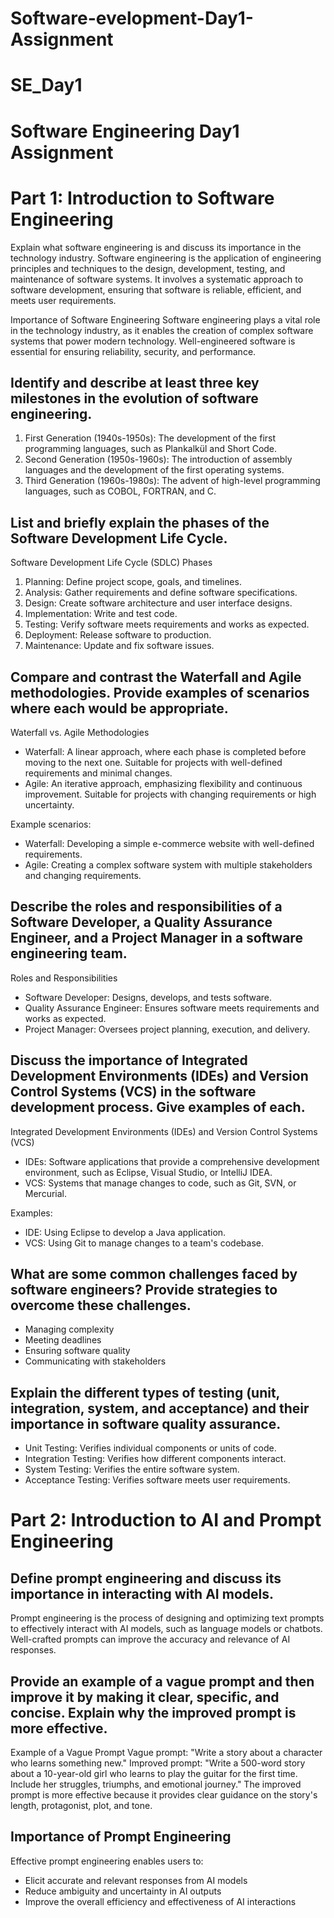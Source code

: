 # Software-evelopment-Day1-Assignment
# SE_Day1
# Software Engineering Day1 Assignment
# Part 1: Introduction to Software Engineering
Explain what software engineering is and discuss its importance in the technology industry.
Software engineering is the application of engineering principles and techniques to the design, development, testing, and maintenance of software systems. It involves a systematic approach to software development, ensuring that software is reliable, efficient, and meets user requirements.

Importance of Software Engineering
Software engineering plays a vital role in the technology industry, as it enables the creation of complex software systems that power modern technology. Well-engineered software is essential for ensuring reliability, security, and performance.

## Identify and describe at least three key milestones in the evolution of software engineering.
1. First Generation (1940s-1950s): The development of the first programming languages, such as Plankalkül and Short Code.
2. Second Generation (1950s-1960s): The introduction of assembly languages and the development of the first operating systems.
3. Third Generation (1960s-1980s): The advent of high-level programming languages, such as COBOL, FORTRAN, and C.

## List and briefly explain the phases of the Software Development Life Cycle.
Software Development Life Cycle (SDLC) Phases
1. Planning: Define project scope, goals, and timelines.
2. Analysis: Gather requirements and define software specifications.
3. Design: Create software architecture and user interface designs.
4. Implementation: Write and test code.
5. Testing: Verify software meets requirements and works as expected.
6. Deployment: Release software to production.
7. Maintenance: Update and fix software issues.

## Compare and contrast the Waterfall and Agile methodologies. Provide examples of scenarios where each would be appropriate.
Waterfall vs. Agile Methodologies
- Waterfall: A linear approach, where each phase is completed before moving to the next one. Suitable for projects with well-defined requirements and minimal changes.
- Agile: An iterative approach, emphasizing flexibility and continuous improvement. Suitable for projects with changing requirements or high uncertainty.

Example scenarios:
- Waterfall: Developing a simple e-commerce website with well-defined requirements.
- Agile: Creating a complex software system with multiple stakeholders and changing requirements.

## Describe the roles and responsibilities of a Software Developer, a Quality Assurance Engineer, and a Project Manager in a software engineering team.
Roles and Responsibilities
- Software Developer: Designs, develops, and tests software.
- Quality Assurance Engineer: Ensures software meets requirements and works as expected.
- Project Manager: Oversees project planning, execution, and delivery.

## Discuss the importance of Integrated Development Environments (IDEs) and Version Control Systems (VCS) in the software development process. Give examples of each.
Integrated Development Environments (IDEs) and Version Control Systems (VCS)
- IDEs: Software applications that provide a comprehensive development environment, such as Eclipse, Visual Studio, or IntelliJ IDEA.
- VCS: Systems that manage changes to code, such as Git, SVN, or Mercurial.

Examples:
- IDE: Using Eclipse to develop a Java application.
- VCS: Using Git to manage changes to a team's codebase.

## What are some common challenges faced by software engineers? Provide strategies to overcome these challenges.
- Managing complexity
- Meeting deadlines
- Ensuring software quality
- Communicating with stakeholders

## Explain the different types of testing (unit, integration, system, and acceptance) and their importance in software quality assurance.
- Unit Testing: Verifies individual components or units of code.
- Integration Testing: Verifies how different components interact.
- System Testing: Verifies the entire software system.
- Acceptance Testing: Verifies software meets user requirements.

# Part 2: Introduction to AI and Prompt Engineering
## Define prompt engineering and discuss its importance in interacting with AI models.
Prompt engineering is the process of designing and optimizing text prompts to effectively interact with AI models, such as language models or chatbots. Well-crafted prompts can improve the accuracy and relevance of AI responses.

## Provide an example of a vague prompt and then improve it by making it clear, specific, and concise. Explain why the improved prompt is more effective.
Example of a Vague Prompt
Vague prompt: "Write a story about a character who learns something new."
Improved prompt: "Write a 500-word story about a 10-year-old girl who learns to play the guitar for the first time. Include her struggles, triumphs, and emotional journey."
The improved prompt is more effective because it provides clear guidance on the story's length, protagonist, plot, and tone.

## Importance of Prompt Engineering
Effective prompt engineering enables users to:
- Elicit accurate and relevant responses from AI models
- Reduce ambiguity and uncertainty in AI outputs
- Improve the overall efficiency and effectiveness of AI interactions
